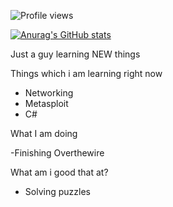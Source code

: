 ![Profile views](https://gpvc.arturio.dev/ajeethbt)

[![Anurag's GitHub stats](https://github-readme-stats.vercel.app/api?username=ajeethbt)](https://github.com/anuraghazra/github-readme-stats)

Just a guy learning NEW things

Things which i am learning right now
- Networking 
- Metasploit
- C#

What I am doing

-Finishing Overthewire

What am i good that at?
- Solving puzzles
